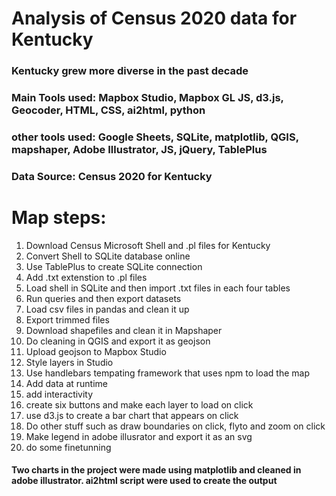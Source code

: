 # Analysis of Census 2020 data for Kentucky
### Kentucky grew more diverse in the past decade
### Main Tools used: Mapbox Studio, Mapbox GL JS, d3.js, Geocoder, HTML, CSS, ai2html, python
### other tools used: Google Sheets, SQLite, matplotlib, QGIS, mapshaper, Adobe Illustrator, JS, jQuery, TablePlus
### Data Source: Census 2020 for Kentucky

# Map steps:
1. Download Census Microsoft Shell and .pl files for Kentucky
2. Convert Shell to SQLite database online
3. Use TablePlus to create SQLite connection
4. Add .txt extenstion to .pl files
5. Load shell in SQLite and then import .txt files in each four tables
6. Run queries and then export datasets
7. Load csv files in pandas and clean it up 
8. Export trimmed files
9. Download shapefiles and clean it in Mapshaper
10. Do cleaning in QGIS and export it as geojson 
11. Upload geojson to Mapbox Studio
12. Style layers in Studio
13. Use handlebars tempating framework that uses npm to load the map
14. Add data at runtime
15. add interactivity
16. create six buttons and make each layer to load on click
17. use d3.js to create a bar chart that appears on click 
18. Do other stuff such as draw boundaries on click, flyto and zoom on click
19. Make legend in adobe illusrator and export it as an svg
20. do some finetunning

#### Two charts in the project were made using matplotlib and cleaned in adobe illustrator. ai2html script were used to create the output
